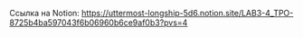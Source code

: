 Ссылка на Notion: 
https://uttermost-longship-5d6.notion.site/LAB3-4_TPO-8725b4ba597043f6b06960b6ce9af0b3?pvs=4